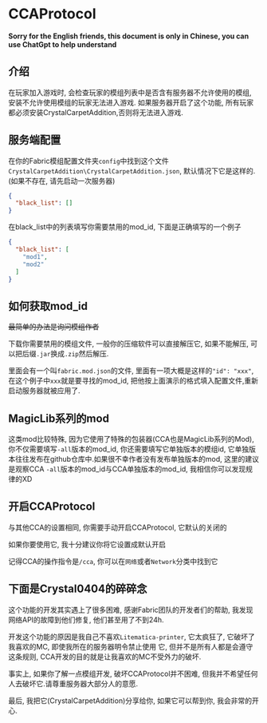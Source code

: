 # CCAProtocol

**Sorry for the English friends, this document is only in Chinese, you can use ChatGpt to help understand**

## 介绍
在玩家加入游戏时, 会检查玩家的模组列表中是否含有服务器不允许使用的模组, 安装不允许使用模组的玩家无法进入游戏. 如果服务器开启了这个功能, 所有玩家都必须安装CrystalCarpetAddition,否则将无法进入游戏.

## 服务端配置
在你的Fabric模组配置文件夹```config```中找到这个文件```CrystalCarpetAddition\CrystalCarpetAddition.json```, 默认情况下它是这样的.(如果不存在, 请先启动一次服务器)
```json
{
  "black_list": []
}
```
在black_list中的列表填写你需要禁用的mod_id, 下面是正确填写的一个例子
```json
{
  "black_list": [
    "mod1",
    "mod2"
  ]
}
```

## 如何获取mod_id

~~最简单的办法是询问模组作者~~

下载你需要禁用的模组文件, 一般你的压缩软件可以直接解压它, 如果不能解压, 可以把后缀```.jar```换成```.zip```然后解压.

里面会有一个叫```fabric.mod.json```的文件, 里面有一项大概是这样的```"id": "xxx"```, 在这个例子中```xxx```就是要寻找的mod_id, 把他按上面演示的格式填入配置文件,重新启动服务器就被应用了.

## MagicLib系列的mod

这类mod比较特殊, 因为它使用了特殊的包装器(CCA也是MagicLib系列的Mod), 你不仅需要填写```-all```版本的mod_id, 你还需要填写它单独版本的模组id, 它单独版本往往发布在github仓库中.如果很不幸作者没有发布单独版本的mod, 这里的建议是观察CCA
```-all```版本的mod_id与CCA单独版本的mod_id, 我相信你可以发现规律的XD


## 开启CCAProtocol

与其他CCA的设置相同, 你需要手动开启CCAProtocol, 它默认的关闭的

如果你要使用它, 我十分建议你将它设置成默认开启

记得CCA的操作指令是```/cca```, 你可以在```网络```或者```Network```分类中找到它

## 下面是Crystal0404的碎碎念
这个功能的开发其实遇上了很多困难, 感谢Fabric团队的开发者们的帮助, 我发现网络API的故障到他们修复, 他们甚至用了不到24h.

开发这个功能的原因是我自己不喜欢```Litematica-printer```, 它太疯狂了, 它破坏了我喜欢的MC, 即使我所在的服务器明令禁止使用
它, 但并不是所有人都是会遵守这条规则, CCA开发的目的就是让我喜欢的MC不受外力的破坏.

事实上, 如果你了解一点模组开发, 破坏CCAProtocol并不困难, 但我并不希望任何人去破坏它.请尊重服务器大部分人的意愿. 

最后, 我把它(CrystalCarpetAddition)分享给你, 如果它可以帮到你, 我会非常的开心.
